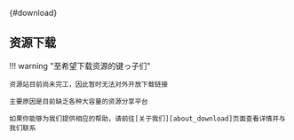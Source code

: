 [](){#download}
## 资源下载

!!! warning "至希望下载资源的键っ子们"

    资源站目前尚未完工，因此暂时无法对外开放下载链接

    主要原因是目前缺乏各种大容量的资源分享平台

    如果你能够为我们提供相应的帮助，请前往[关于我们][about_download]页面查看详情并与我们联系

[//]: # (TODO 补充和完善下载部分)
